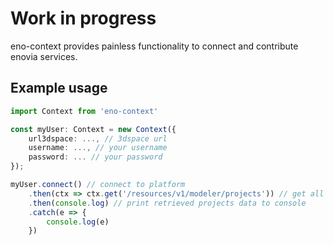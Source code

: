 #   Work in progress

eno-context provides painless functionality to connect and contribute enovia services. 

## Example usage
```typescript
import Context from 'eno-context'

const myUser: Context = new Context({
    url3dspace: ..., // 3dspace url
    username: ..., // your username
    password: ... // your password
});

myUser.connect() // connect to platform
    .then(ctx => ctx.get('/resources/v1/modeler/projects')) // get all accessible projects
    .then(console.log) // print retrieved projects data to console 
    .catch(e => {
        console.log(e)
    })
```